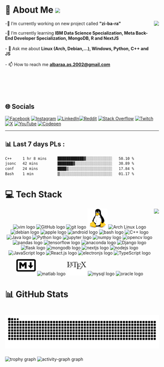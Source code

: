 <!--  <img align="left" height="400" src="https://github.com/chikobara/chikobara/blob/main/08833628.gif?raw=true" /> -->


###

# 💫 About Me [![](https://visitcount.itsvg.in/api?id=chikobara&icon=0&color=12)](https://visitcount.itsvg.in)

-🔭 I’m currently working on new project called **"zi-ba-ra"** 
<a href="https://www.credly.com/badges/20535e30-56e7-4e2a-b117-38ef2a0c8ee3/public_url"><img align="right" height="300" src="https://images.credly.com/size/340x340/images/5fc2d535-e716-46c4-881a-f4822b8da0e5/Cognitive_Class_-_What_is_Data_Science.png"></a>

-🌱 I’m currently learning **IBM Data Science Specialization, Meta Back-End Developer Specialization, MongoDB, R and NextJS**<br><br>- 💬 Ask me about **Linux (Arch, Debian,...), Windows, Python, C++ and JS**<br><br>- 📫 How to reach me **<albaraa.as.2002@gmail.com>**


<br><br><br><br>

## 🌐 Socials

[![Facebook](https://img.shields.io/badge/Facebook-%231877F2.svg?logo=Facebook&logoColor=white)](https://facebook.com/albaraa.i.ismael) [![Instagram](https://img.shields.io/badge/Instagram-%23E4405F.svg?logo=Instagram&logoColor=white)](https://instagram.com/its_chikobara) [![LinkedIn](https://img.shields.io/badge/LinkedIn-%230077B5.svg?logo=linkedin&logoColor=white)](https://linkedin.com/in/albaraa-alsmail)[![Reddit](https://img.shields.io/badge/Reddit-%23FF4500.svg?logo=Reddit&logoColor=white)](https://reddit.com/user/chikobara) [![Stack Overflow](https://img.shields.io/badge/-Stackoverflow-FE7A16?logo=stack-overflow&logoColor=white)](https://stackoverflow.com/users/chikobara) [![Twitch](https://img.shields.io/badge/Twitch-%239146FF.svg?logo=Twitch&logoColor=white)](https://twitch.tv/chikobara) [![X](https://img.shields.io/badge/X-black.svg?logo=X&logoColor=white)](https://x.com/chikobara) [![YouTube](https://img.shields.io/badge/YouTube-%23FF0000.svg?logo=YouTube&logoColor=white)](https://youtube.com/@chikobara) [![Codepen](https://img.shields.io/badge/Codepen-000000?style=for-the-badge&logo=codepen&logoColor=white)](https://codepen.io/chikobara)

---
## 📊 Last 7 days PLs :
 <!--START_SECTION:waka-->

```txt
C++     1 hr 8 mins     ████████████▓░░░░░░░░░░░░   50.10 %
jsonc   42 mins         ███████▓░░░░░░░░░░░░░░░░░   30.89 %
conf    24 mins         ████▒░░░░░░░░░░░░░░░░░░░░   17.84 %
Bash    1 min           ▒░░░░░░░░░░░░░░░░░░░░░░░░   01.17 %
```

<!--END_SECTION:waka-->
###

# 💻 Tech Stack
<img align="right" height="250" src="https://media.giphy.com/media/v1.Y2lkPTc5MGI3NjExeDljemplOTh6djRwMm00Z2hsYTBvNXptMnJsbDdiZ3UyeWc3NXBlZyZlcD12MV9pbnRlcm5hbF9naWZfYnlfaWQmY3Q9Zw/nFLW7PNGgN3lI68rdv/giphy.gif" />

<div align="center">
  <img src="https://cdn.jsdelivr.net/gh/devicons/devicon/icons/vim/vim-original.svg" height="65" alt="vim logo"  />
  <img src="https://techstack-generator.vercel.app/github-icon.svg" alt="GitHub logo" width="65" height="65">
  <img src="https://cdn.jsdelivr.net/gh/devicons/devicon/icons/git/git-original.svg" height="65" alt="git logo"  />
  <img src="https://raw.githubusercontent.com/devicons/devicon/master/icons/linux/linux-original.svg" height="65" alt="Linux logo"  />
  <img src="https://cdn.jsdelivr.net/gh/devicons/devicon@latest/icons/archlinux/archlinux-original.svg" height="65" alt="Arch Linux Logo"  />
  <img src="https://cdn.jsdelivr.net/gh/devicons/devicon/icons/debian/debian-original.svg" height="65" alt="debian logo"  />
  <img src="https://cdn.jsdelivr.net/gh/devicons/devicon/icons/apple/apple-original.svg" height="65" alt="apple logo"  />
  <img src="https://cdn.jsdelivr.net/gh/devicons/devicon/icons/android/android-original.svg" height="65" alt="android logo"  />
  <img src="https://cdn.jsdelivr.net/gh/devicons/devicon/icons/bash/bash-original.svg" height="65" alt="bash logo"  />
  <img src="https://techstack-generator.vercel.app/cpp-icon.svg" alt="C++ logo" width="65" height="65">
  <img src="https://techstack-generator.vercel.app/java-icon.svg" alt="Java logo" width="65" height="65">
  <img src="https://techstack-generator.vercel.app/python-icon.svg" alt="Python logo" width="65" height="65">
  <img src="https://cdn.jsdelivr.net/gh/devicons/devicon/icons/jupyter/jupyter-original.svg" height="65" alt="jupyter logo"  />
  <img src="https://cdn.jsdelivr.net/gh/devicons/devicon/icons/numpy/numpy-original.svg" height="65" alt="numpy logo"  />
  <img src="https://cdn.jsdelivr.net/gh/devicons/devicon/icons/opencv/opencv-original.svg" height="65" alt="opencv logo"  />
  <img src="https://cdn.jsdelivr.net/gh/devicons/devicon/icons/pandas/pandas-original.svg" height="65" alt="pandas logo"  />
  <img src="https://cdn.jsdelivr.net/gh/devicons/devicon/icons/tensorflow/tensorflow-original.svg" height="65" alt="tensorflow logo"  />
  <img src="https://cdn.jsdelivr.net/gh/devicons/devicon/icons/anaconda/anaconda-original.svg" height="65" alt="anaconda logo"  />
  <img src="https://techstack-generator.vercel.app/django-icon.svg" alt="Django logo" width="65" height="65">
  <img src="https://cdn.jsdelivr.net/gh/devicons/devicon/icons/flask/flask-original.svg" height="65" alt="flask logo"  />
  <img src="https://cdn.jsdelivr.net/gh/devicons/devicon@latest/icons/mongodb/mongodb-plain-wordmark.svg" height="65" alt="mongodb logo" />
  <img src="https://cdn.jsdelivr.net/gh/devicons/devicon@latest/icons/nextjs/nextjs-original-wordmark.svg" height="65" alt="nextjs logo" />
  <img src="https://cdn.jsdelivr.net/gh/devicons/devicon@latest/icons/nodejs/nodejs-original-wordmark.svg" height="65" alt="nodejs logo"/>
  <img src="https://techstack-generator.vercel.app/js-icon.svg" alt="JavaScript logo" width="65" height="65">
  <img src="https://techstack-generator.vercel.app/react-icon.svg" alt="React.js logo" width="65" height="65">
  <img src="https://cdn.jsdelivr.net/gh/devicons/devicon@latest/icons/electron/electron-original.svg" height="65" alt="electronjs logo" />
  <img src="https://techstack-generator.vercel.app/ts-icon.svg" alt="TypeScript logo" width="65" height="65">
  <img src="https://raw.githubusercontent.com/devicons/devicon/master/icons/markdown/markdown-original.svg" height="65" alt=" markdown logo">
  <img src="https://cdn.jsdelivr.net/gh/devicons/devicon/icons/matlab/matlab-original.svg" height="65" alt="matlab logo"  />
  <img src="https://raw.githubusercontent.com/devicons/devicon/master/icons/latex/latex-original.svg" height="65" alt=" latex logo">
  <img src="https://cdn.jsdelivr.net/gh/devicons/devicon/icons/mysql/mysql-original.svg" height="65" alt="mysql logo"  />
  <img src="https://cdn.jsdelivr.net/gh/devicons/devicon/icons/oracle/oracle-original.svg" height="65" alt="oracle logo"  />
  
</div>

# 📊 GitHub Stats

###

<br clear="both">
<img src="https://raw.githubusercontent.com/chikobara/chikobara/output/snake.svg" alt="Snake animation" />

###

  <img src="https://github-profile-trophy.vercel.app?username=chikobara&theme=nord&column=-1&row=1&margin-w=8&margin-h=8&no-bg=false&no-frame=false&order=4" height="150" alt="trophy graph"  />
  <img src="https://github-readme-activity-graph.vercel.app/graph?username=chikobara&radius=16&theme=nord&area=true&order=5" height="300" alt="activity-graph graph"  />
</div>

